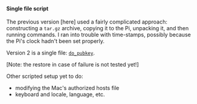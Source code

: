 #### Single file script

The previous version [here] used a fairly complicated approach:  constructing a ``tar.gz`` archive, copying it to the Pi, unpacking it, and then running commands.  I ran into trouble with time-stamps, possibly because the Pi's clock hadn't been set properly.

Version 2 is a single file:  [``do_pubkey``](do_pubkey).  

[Note: the restore in case of failure is not tested yet!]

Other scripted setup yet to do:

- modifying the Mac's authorized hosts file
- keyboard and locale, language, etc.


